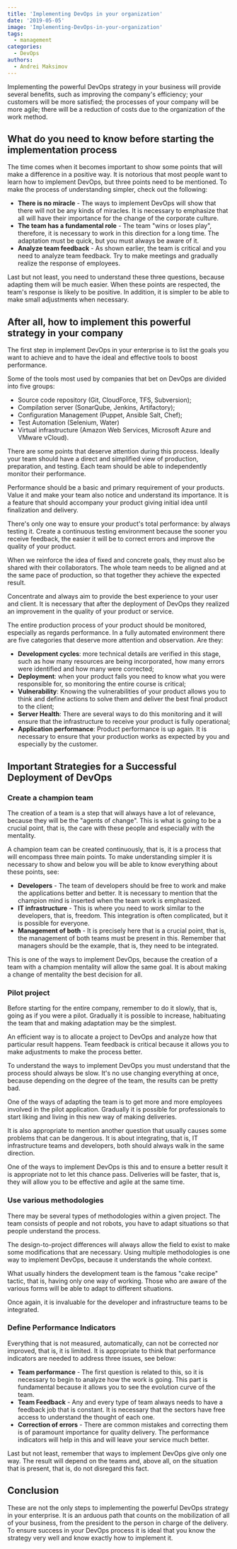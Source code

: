```yaml
---
title: 'Implementing DevOps in your organization'
date: '2019-05-05'
image: 'Implementing-DevOps-in-your-organization'
tags:
  - management
categories:
  - DevOps
authors:
  - Andrei Maksimov
---
```


Implementing the powerful DevOps strategy in your business will provide several benefits, such as improving the company's efficiency; your customers will be more satisfied; the processes of your company will be more agile; there will be a reduction of costs due to the organization of the work method.

## What do you need to know before starting the implementation process

The time comes when it becomes important to show some points that will make a difference in a positive way. It is notorious that most people want to learn how to implement DevOps, but three points need to be mentioned. To make the process of understanding simpler, check out the following:

- **There is no miracle** - The ways to implement DevOps will show that there will not be any kinds of miracles. It is necessary to emphasize that all will have their importance for the change of the corporate culture.
- **The team has a fundamental role** - The team "wins or loses play", therefore, it is necessary to work in this direction for a long time. The adaptation must be quick, but you must always be aware of it.
- **Analyze team feedback** - As shown earlier, the team is critical and you need to analyze team feedback. Try to make meetings and gradually realize the response of employees.

Last but not least, you need to understand these three questions, because adapting them will be much easier. When these points are respected, the team's response is likely to be positive. In addition, it is simpler to be able to make small adjustments when necessary.

## After all, how to implement this powerful strategy in your company

The first step in implement DevOps in your enterprise is to list the goals you want to achieve and to have the ideal and effective tools to boost performance.

Some of the tools most used by companies that bet on DevOps are divided into five groups:

- Source code repository (Git, CloudForce, TFS, Subversion);
- Compilation server (SonarQube, Jenkins, Artifactory);
- Configuration Management (Puppet, Ansible Salt, Chef);
- Test Automation (Selenium, Water)
- Virtual infrastructure (Amazon Web Services, Microsoft Azure and VMware vCloud).

There are some points that deserve attention during this process. Ideally your team should have a direct and simplified view of production, preparation, and testing. Each team should be able to independently monitor their performance.

Performance should be a basic and primary requirement of your products. Value it and make your team also notice and understand its importance. It is a feature that should accompany your product giving initial idea until finalization and delivery.

There's only one way to ensure your product's total performance: by always testing it. Create a continuous testing environment because the sooner you receive feedback, the easier it will be to correct errors and improve the quality of your product.

When we reinforce the idea of fixed and concrete goals, they must also be shared with their collaborators. The whole team needs to be aligned and at the same pace of production, so that together they achieve the expected result.

Concentrate and always aim to provide the best experience to your user and client. It is necessary that after the deployment of DevOps they realized an improvement in the quality of your product or service.

The entire production process of your product should be monitored, especially as regards performance. In a fully automated environment there are five categories that deserve more attention and observation. Are they:

- **Development cycles**: more technical details are verified in this stage, such as how many resources are being incorporated, how many errors were identified and how many were corrected;
- **Deployment**: when your product fails you need to know what you were responsible for, so monitoring the entire course is critical;
- **Vulnerability**: Knowing the vulnerabilities of your product allows you to think and define actions to solve them and deliver the best final product to the client;
- **Server Health**: There are several ways to do this monitoring and it will ensure that the infrastructure to receive your product is fully operational;
- **Application performance**: Product performance is up again. It is necessary to ensure that your production works as expected by you and especially by the customer.

## Important Strategies for a Successful Deployment of DevOps

### Create a champion team

The creation of a team is a step that will always have a lot of relevance, because they will be the "agents of change". This is what is going to be a crucial point, that is, the care with these people and especially with the mentality.

A champion team can be created continuously, that is, it is a process that will encompass three main points. To make understanding simpler it is necessary to show and below you will be able to know everything about these points, see:

- **Developers** - The team of developers should be free to work and make the applications better and better. It is necessary to mention that the champion mind is inserted when the team work is emphasized.
- **IT infrastructure** - This is where you need to work similar to the developers, that is, freedom. This integration is often complicated, but it is possible for everyone.
- **Management of both** - It is precisely here that is a crucial point, that is, the management of both teams must be present in this. Remember that managers should be the example, that is, they need to be integrated.

This is one of the ways to implement DevOps, because the creation of a team with a champion mentality will allow the same goal. It is about making a change of mentality the best decision for all.

### Pilot project

Before starting for the entire company, remember to do it slowly, that is, going as if you were a pilot. Gradually it is possible to increase, habituating the team that and making adaptation may be the simplest.

An efficient way is to allocate a project to DevOps and analyze how that particular result happens. Team feedback is critical because it allows you to make adjustments to make the process better.

To understand the ways to implement DevOps you must understand that the process should always be slow. It's no use changing everything at once, because depending on the degree of the team, the results can be pretty bad.

One of the ways of adapting the team is to get more and more employees involved in the pilot application. Gradually it is possible for professionals to start liking and living in this new way of making deliveries.

It is also appropriate to mention another question that usually causes some problems that can be dangerous. It is about integrating, that is, IT infrastructure teams and developers, both should always walk in the same direction.

One of the ways to implement DevOps is this and to ensure a better result it is appropriate not to let this chance pass. Deliveries will be faster, that is, they will allow you to be effective and agile at the same time.

### Use various methodologies

There may be several types of methodologies within a given project. The team consists of people and not robots, you have to adapt situations so that people understand the process.

The design-to-project differences will always allow the field to exist to make some modifications that are necessary. Using multiple methodologies is one way to implement DevOps, because it understands the whole context.

What usually hinders the development team is the famous "cake recipe" tactic, that is, having only one way of working. Those who are aware of the various forms will be able to adapt to different situations.

Once again, it is invaluable for the developer and infrastructure teams to be integrated.

### Define Performance Indicators

Everything that is not measured, automatically, can not be corrected nor improved, that is, it is limited. It is appropriate to think that performance indicators are needed to address three issues, see below:

- **Team performance** - The first question is related to this, so it is necessary to begin to analyze how the work is going. This part is fundamental because it allows you to see the evolution curve of the team.
- **Team Feedback** - Any and every type of team always needs to have a feedback job that is constant. It is necessary that the sectors have free access to understand the thought of each one.
- **Correction of errors** - There are common mistakes and correcting them is of paramount importance for quality delivery. The performance indicators will help in this and will leave your service much better.

Last but not least, remember that ways to implement DevOps give only one way. The result will depend on the teams and, above all, on the situation that is present, that is, do not disregard this fact.

## Conclusion

These are not the only steps to implementing the powerful DevOps strategy in your enterprise. It is an arduous path that counts on the mobilization of all of your business, from the president to the person in charge of the delivery.
To ensure success in your DevOps process it is ideal that you know the strategy very well and know exactly how to implement it.
